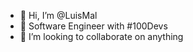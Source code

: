 - 👋 Hi, I’m @LuisMal
- 👀 Software Engineer with #100Devs
- 💞️ I’m looking to collaborate on anything 

<!---
AyWicho/AyWicho is a ✨ special ✨ repository because its `README.md` (this file) appears on your GitHub profile.
You can click the Preview link to take a look at your changes.
--->
